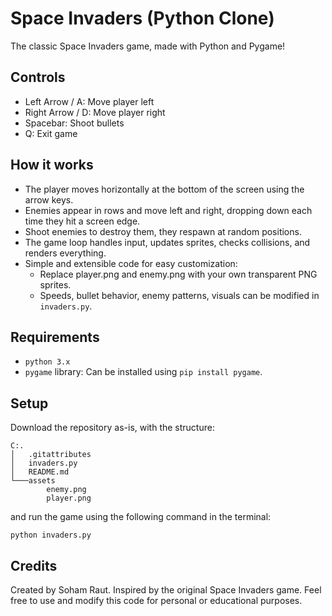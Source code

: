 # Space Invaders (Python Clone)

The classic Space Invaders game, made with Python and Pygame!

## Controls

- Left Arrow / A: Move player left
- Right Arrow / D: Move player right
- Spacebar: Shoot bullets
- Q: Exit game

## How it works

- The player moves horizontally at the bottom of the screen using the arrow keys.
- Enemies appear in rows and move left and right, dropping down each time they hit a screen edge.
- Shoot enemies to destroy them, they respawn at random positions.
- The game loop handles input, updates sprites, checks collisions, and renders everything.
- Simple and extensible code for easy customization:
    - Replace player.png and enemy.png with your own transparent PNG sprites.
    - Speeds, bullet behavior, enemy patterns, visuals can be modified in `invaders.py`.

## Requirements

- `python 3.x`
- `pygame` library: Can be installed using `pip install pygame`.

## Setup

Download the repository as-is, with the structure:

```
C:.
│   .gitattributes
│   invaders.py
│   README.md
└───assets
        enemy.png
        player.png
```

and run the game using the following command in the terminal:

```
python invaders.py
```

## Credits

Created by Soham Raut. Inspired by the original Space Invaders game. Feel free to use and modify this code for personal or educational purposes.